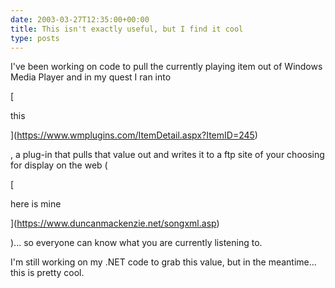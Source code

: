 ```yaml
---
date: 2003-03-27T12:35:00+00:00
title: This isn't exactly useful, but I find it cool
type: posts
---
```

I've been working on code to pull the currently playing item out of Windows Media Player and in my quest I ran into

[

this

](https://www.wmplugins.com/ItemDetail.aspx?ItemID=245)

, a plug-in that pulls that value out and writes it to a ftp site of your choosing for display on the web (

[

here is mine

](https://www.duncanmackenzie.net/songxml.asp)

)... so everyone can know what you are currently listening to.

I'm still working on my .NET code to grab this value, but in the meantime... this is pretty cool.
